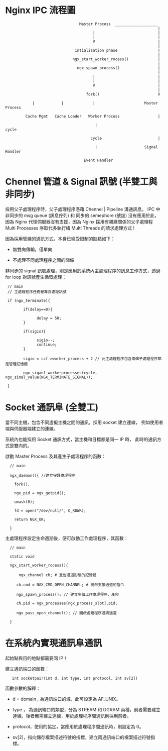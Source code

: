 # Nginx IPC 流程圖


                                     Master Process  ___________________
                                                                        |
                                           |                            |
                                           |                            |
                                           V                            |
                                                                        |
                                   intialization phase                  |
                                                                        |
                                  ngx_start_worker_rocess()             |
                                                                        |
                                    ngx_spawn_process()                 |
                                                                        |
                                           |                            |
                                           |                            |
                                           V                            |
                                                                        |                      
                                        fork()                          V

                |            |             |                      Master Process

             Cache Mgmt   Cache Loader   Worker Process                 |

                                            |                         cycle

                                          cycle                         |

                                            |                     Signal Handler

                                       Event Handler
                            


# Chennel 管道 & Signal 訊號 (半雙工與非同步)

採用父子處理程序時，父子處理程序憑藉 Chennel | Pipeline 溝通訊息。
IPC 中 非同步的 msg queue (訊息佇列) 和 同步的 semephore (號誌) 沒有應用於此，因為 Nginx 代理伺服器沒有支援，因為 Nginx 採用有親緣關係的父子處理程 Multi Processes 序取代多執行緒 Multi Threads 的請求處理方式 !

因為採用管線的通訊方式，本身已經受限制的缺點如下：

* 無雙向傳輸，僅單向

* 不處理不同處理程序之間的關係

非同步的 signal 訊號處理，則是應用於系統內主處理程序的訊息工作方式，透過 for loop 對訊號產生循環處理：

     // main
     // 主處理程序任務是專責處理訊號
     
     if (ngx_terminate){
     
            if(delay==0){
            
                  delay = 50;
            }
            
            if(sigio){
            
                  sigio--;
                  continue;
            }
            
            sigio = ccf->worker_process + 2 // 此主處理程序包含兩個子處理程序都是管理記憶體
            
            ngx_siganl_workerprocesses(cycle, ngx_sinal_value(NGX_TERMINATE_SIGNAL));
            
     }


# Socket 通訊阜 (全雙工)

當不同主機，包含不同虛擬主機之間的通訊，採用 socket 建立連線，
例如使用者端與伺服器端建立的連線。

系統內也能採用 Socket 通訊方式，當主機和目標都是同一 IP 時，
此時的通訊方式是雙向的。

啟動 Master Process 及其產生子處理程序的函數：

      // main
      
      ngx_daemon(){ //建立守護處理程序
      
        fork();
        
        ngx_pid = ngx_getpid();
        
        umask(0);
        
        fd = open("/dev/null/", O_RDWR); 
        
        return NGX_OK;
      
      }
      
主處理程序設定生命週期後，便可啟動工作處理程序，其函數：

      // main
      
      static void
      
      ngx_start_worker_rocess(){
      
          ngx_channel ch; # 宣告通道形態的記憶體
      
         ch.cmd = NGX_CMD_OPEN_CHANNEL; # 開啟支援通道的指令
      
         ngx_spawn_process(); // 建立多個工作處理程序，產卵
         
         ch.pid = ngx_processes[ngx_process_slot].pid;
         
         ngx_pass_open_channel(); // 開啟處理程序通訊通道
      
      }


# 在系統內實現通訊阜通訊

起始點與目的地點都需要同 IP！

建立通訊端口的函數：

       int socketpair(int d, int type, int protocol, int sv[2])

函數參數的解釋：

* d = domain , 為通訊端口的域，此可設定為 AF_UNIX。

* type ， 為通訊端口的類型，分為 STREAM 和 DGRAM 兩種，前者需要建立連線，後者無需建立連線，用於處理程序間通訊則採用前者。

* protocol，使用的協定，當應用於處理程序間通訊時，則設定為 0。

* sv[2]，指向儲存檔案描述符號的指標，建立兩通訊端口的檔案描述符號指標。
